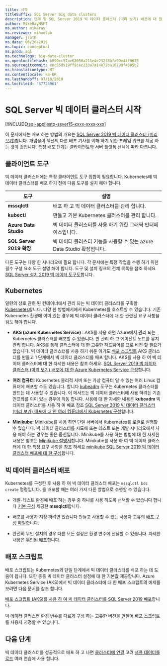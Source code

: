 ```yaml
---
title: 시작
titleSuffix: SQL Server big data clusters
description: 단계 및 SQL Server 2019 빅 데이터 클러스터 (미리 보기) 배포에 대 한 리소스에 알아봅니다.
author: MikeRayMSFT
ms.author: mikeray
ms.reviewer: mihaelab
manager: jroth
ms.date: 06/26/2019
ms.topic: conceptual
ms.prod: sql
ms.technology: big-data-cluster
ms.openlocfilehash: b090ec57ae62058a211e4e232f8bfa99e44f9675
ms.sourcegitcommit: e0c55d919ff9cec233a7a14e72ba16799f4505b2
ms.translationtype: MT
ms.contentlocale: ko-KR
ms.lasthandoff: 07/10/2019
ms.locfileid: "67728961"
---
```

# <a name="get-started-with-sql-server-big-data-clusters"></a>SQL Server 빅 데이터 클러스터 시작

[!INCLUDE[tsql-appliesto-ssver15-xxxx-xxxx-xxx](../includes/tsql-appliesto-ssver15-xxxx-xxxx-xxx.md)]

이 문서에서는 배포 하는 방법의 개요는 [SQL Server 2019 빅 데이터 클러스터 (미리 보기)](big-data-cluster-overview.md)합니다. 개념을이 섹션의 다른 배포 기사를 이해 하기 위한 프레임 워크를 제공 하는 것이 것입니다. 특정 배포 단계는 클라이언트와 서버 플랫폼 선택에 따라 다릅니다.

## <a id="tools"></a> 클라이언트 도구

빅 데이터 클러스터에는 특정 클라이언트 도구 집합이 필요합니다. Kubernetes에 빅 데이터 클러스터를 배포 하기 전에 다음 도구를 설치 해야 합니다.

| 도구 | 설명 |
|---|---|
| **mssqlctl** | 배포 하 고 빅 데이터 클러스터를 관리 합니다. |
| **kubectl** | 만들고 기본 Kubernetes 클러스터를 관리 합니다. |
| **Azure Data Studio** | 빅 데이터 클러스터를 사용 하기 위한 그래픽 인터페이스입니다. |
| **SQL Server 2019 확장** | 빅 데이터 클러스터 기능을 사용할 수 있는 azure Data Studio 확장입니다. |

다른 도구는 다양 한 시나리오에 필요 합니다. 각 문서에는 특정 작업을 수행 하기 위한 필수 구성 요소 도구 설명 해야 합니다. 도구 및 설치 링크의 전체 목록을 참조 하세요 [SQL Server 설치 2019 빅 데이터 도구도](deploy-big-data-tools.md)합니다.

## <a name="kubernetes"></a>Kubernetes

일련의 상호 관련 된 컨테이너에서 관리 되는 빅 데이터 클러스터를 구축할 [Kubernetes](https://kubernetes.io/docs/home)합니다. 다양 한 방법에서에서 Kubernetes를 호스트할 수 있습니다. 기존 Kubernetes 환경에 이미 있는 경우에 빅 데이터 클러스터에 대 한 관련된 요구 사항을 검토 해야 합니다.

- **AKS (azure Kubernetes Service)** : AKS를 사용 하면 Azure에서 관리 되는 Kubernetes 클러스터를 배포할 수 있습니다. 만 관리 하 고 에이전트 노드를 유지 관리 합니다. AKS를 통해 클러스터에 대 한 고유한 하드웨어를 프로 비전 할 필요가 없습니다. 빅 데이터 클러스터를 사용 하기 쉬운 이기도 [배포 스크립트](quickstart-big-data-cluster-deploy.md) AKS 클러스터를 만들고 1 단계에서 빅 데이터 클러스터를 배포 합니다. AKS를 사용 하 여 빅 데이터 클러스터에 대 한 자세한 내용은 참조 하세요. [SQL Server 2019 빅 데이터 클러스터 (미리 보기) 배포에 대 한 Azure Kubernetes Service 구성](deploy-on-aks.md)합니다.

- **여러 컴퓨터**: Kubernetes 물리적 서버 또는 가상 컴퓨터 일 수 있는 여러 Linux 컴퓨터에 배포할 수도 있습니다. 합니다 [kubeadm](https://kubernetes.io/docs/setup/independent/create-cluster-kubeadm/) 도구는 Kubernetes 클러스터를 만드는 데 사용할 수 있습니다. 이 메서드는 빅 데이터 클러스터에 사용 하려는 기존 인프라를 이미 있는 경우에 작동 합니다. 사용에 대 한 자세한 내용은 **kubeadm** 빅 데이터 클러스터를 사용 하 여 배포 참조 [SQL Server 2019 빅 데이터 클러스터 (미리 보기) 배포에 대 한 여러 컴퓨터에서 Kubernetes 구성](deploy-with-kubeadm.md)합니다.

- **Minikube**: Minikube를 사용 하면 단일 서버에서 Kubernetes를 로컬로 실행할 수 있습니다. 빅 데이터 클러스터를 시도해 또는 테스트 또는 개발 시나리오에서 사용 해야 하는 경우는 좋은 옵션입니다. Minikube를 사용 하는 방법에 대 한 자세한 내용은 참조는 [Minikube 설명서](https://kubernetes.io/docs/setup/minikube/)합니다. Minikube를 사용 하 여 빅 데이터 클러스터에 대 한 특정 요구 사항을 참조 하세요 [minikube SQL Server 2019 빅 데이터 클러스터 배포에 대 한 구성](deploy-on-minikube.md)합니다.

## <a name="deploy-a-big-data-cluster"></a>빅 데이터 클러스터 배포

Kubernetes를 구성한 후 사용 하 여 빅 데이터 클러스터 배포는 `mssqlctl bdc create` 명령입니다. 을 배포할 때는 여러 가지 다른 방법으로 수행할 수 있습니다.

- 개발-테스트 환경에 배포 하는 경우 중 하나를 사용 하도록 선택할 수 있습니다 합니다 [기본 구성](deployment-guidance.md#deploy) 제공한 **mssqlctl**합니다.

- 배포를 사용자 지정 하려면 있습니다 만들고 사용할 수 있는 사용자 고유의 [배포 구성 파일](deployment-guidance.md#configfile)합니다.

- 완전히 무인 설치의 경우 다른 모든 설정은 환경 변수에 전달할 수 있습니다. 자세한 내용은 [무인된 배포](deployment-guidance.md#unattended)합니다.

## <a name="deployment-scripts"></a>배포 스크립트

배포 스크립트는 Kubernetes와 단일 단계에서 빅 데이터 클러스터를 배포 하는 데 도움이 됩니다. 또한 종종 빅 데이터 클러스터 설정에 대 한 기본값 제공합니다. Azure Kubernetes Service (AKS)에서 빅 데이터 클러스터에 대 한 배포 스크립트의 예제를 보려면 다음 문서를 참조 합니다.

[배포 스크립트 (AKS)를 사용 하 여 빅 데이터 클러스터를 SQL Server 2019 배포](quickstart-big-data-cluster-deploy.md)합니다.

빅 데이터 클러스터 환경 변수를 다르게 구성 하는 고유한 버전을 만들어 배포 스크립트를 사용자 지정할 수 있습니다.

## <a name="next-steps"></a>다음 단계

빅 데이터 클러스터를 성공적으로 배포 하 고 나면 [클러스터에 연결](connect-to-big-data-cluster.md) 고려 [샘플 데이터를 로드](tutorial-load-sample-data.md) 여러 연습에 사용 합니다.